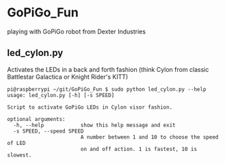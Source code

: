 # GoPiGo_Fun
playing with GoPiGo robot from Dexter Industries


## led_cylon.py

Activates the LEDs in a back and forth fashion (think Cylon from classic Battlestar Galactica or Knight Rider's KITT)

```
pi@raspberrypi ~/git/GoPiGo_Fun $ sudo python led_cylon.py --help
usage: led_cylon.py [-h] [-s SPEED]

Script to activate GoPiGo LEDs in Cylon visor fashion.

optional arguments:
  -h, --help            show this help message and exit
  -s SPEED, --speed SPEED
                        A number between 1 and 10 to choose the speed of LED
                        on and off action. 1 is fastest, 10 is slowest.
```
